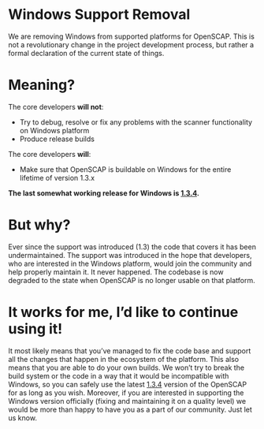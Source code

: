 Windows Support Removal
===

We are removing Windows from supported platforms for OpenSCAP. This is not a revolutionary change in the project development process, but rather a formal declaration of the current state of things.

Meaning?
===

The core developers **will not**:

- Try to debug, resolve or fix any problems with the scanner functionality on Windows platform
- Produce release builds

The core developers **will**:

- Make sure that OpenSCAP is buildable on Windows for the entire lifetime of version 1.3.x

**The last somewhat working release for Windows is [1.3.4](releases/tag/1.3.4).**


But why?
===

Ever since the support was introduced (1.3) the code that covers it has been undermaintained.
The support was introduced in the hope that developers, who are interested in the Windows platform, would join the community and help properly maintain it.
It never happened.
The codebase is now degraded to the state when OpenSCAP is no longer usable on that platform.

It works for me, I’d like to continue using it!
===

It most likely means that you’ve managed to fix the code base and support all the changes that happen in the ecosystem of the platform.
This also means that you are able to do your own builds.
We won’t try to break the build system or the code in a way that it would be incompatible with Windows, so you can safely use the latest [1.3.4](releases/tag/1.3.4) version of the OpenSCAP for as long as you wish.
Moreover, if you are interested in supporting the Windows version officially (fixing and maintaining it on a quality level) we would be more than happy to have you as a part of our community. Just let us know.
